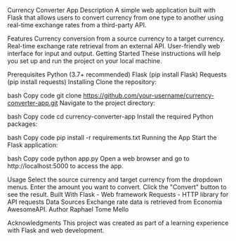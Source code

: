 Currency Converter App
Description
A simple web application built with Flask that allows users to convert currency from one type to another using real-time exchange rates from a third-party API.

Features
Currency conversion from a source currency to a target currency.
Real-time exchange rate retrieval from an external API.
User-friendly web interface for input and output.
Getting Started
These instructions will help you set up and run the project on your local machine.

Prerequisites
Python (3.7+ recommended)
Flask (pip install Flask)
Requests (pip install requests)
Installing
Clone the repository:

bash
Copy code
git clone https://github.com/your-username/currency-converter-app.git
Navigate to the project directory:

bash
Copy code
cd currency-converter-app
Install the required Python packages:

bash
Copy code
pip install -r requirements.txt
Running the App
Start the Flask application:

bash
Copy code
python app.py
Open a web browser and go to http://localhost:5000 to access the app.

Usage
Select the source currency and target currency from the dropdown menus.
Enter the amount you want to convert.
Click the "Convert" button to see the result.
Built With
Flask - Web framework
Requests - HTTP library for API requests
Data Sources
Exchange rate data is retrieved from Economia AwesomeAPI.
Author
Raphael Tome Mello

Acknowledgments
This project was created as part of a learning experience with Flask and web development.

